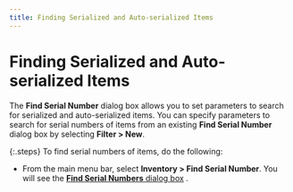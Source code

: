 ```yaml
---
title: Finding Serialized and Auto-serialized Items
---
```


# Finding Serialized and Auto-serialized Items


The **Find Serial Number** dialog  box allows you to set parameters to search for serialized and auto-serialized  items. You can specify parameters to search for serial numbers of items  from an existing **Find Serial Number**  dialog box by selecting **Filter &gt; New**.


{:.steps}
To find serial numbers of items, do the following:

- From the main  menu bar, select **Inventory &gt; Find 
 Serial Number**. You will see the [**Find Serial Numbers** dialog box]({{site.wm_baseurl}}/serial-num-trk/find/serialized-and-auto-serialized-items/the_find_serial_no_dialog_box.html) .

